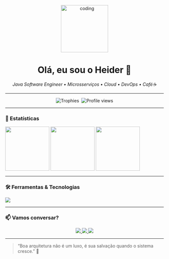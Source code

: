 <p align="center">
  <img src="https://media.giphy.com/media/26ufdipQqU2lhNA4g/giphy.gif" alt="coding" width="150"/>
</p>

<h1 align="center">Olá, eu sou o <b>Heider</b> 👋</h1>
<p align="center">
  <em>Java Software Engineer • Microsserviços • Cloud • DevOps • Café☕</em>
</p>

---

<p align="center">
  <!-- GitHub Trophies -->
  <img src="https://github-profile-trophy.vercel.app/?username=heider1988&theme=darkhub&margin-w=15&row=2" alt="Trophies"/>&nbsp;
  <!-- Profile Visits -->
  <img src="https://komarev.com/ghpvc/?username=heider1988&label=Profile%20views&color=0e75b6" alt="Profile views"/>
</p>

---

### 🚀 Estatísticas

<p align="left">
  <img height="140" src="https://github-readme-stats.vercel.app/api?username=heider1988&show_icons=true&theme=dark&count_private=true" />
  <img height="140" src="https://github-readme-stats.vercel.app/api/top-langs/?username=heider1988&layout=compact&theme=dark" />
  <img height="140" src="https://github-readme-stats.vercel.app/api/wakatime?username=heider1988&layout=compact&theme=dark" />
</p>

---

### 🛠️ Ferramentas & Tecnologias

<p align="left">
  <img src="https://skillicons.dev/icons?i=java,springboot,spring,githubactions,jenkins,docker,kubernetes,kafka,aws,azure,oracle,db2,sql&theme=dark" />
</p>

---

### 📫 Vamos conversar?

<p align="center">
  <a href="mailto:heider.o@icloud.com">
    <img src="https://img.shields.io/badge/Email-heider.o@icloud.com-D14836?style=for-the-badge&logo=gmail"/>
  </a>
  <a href="https://www.linkedin.com/in/heider1988/">
    <img src="https://img.shields.io/badge/LinkedIn-0A66C2?style=for-the-badge&logo=linkedin"/>
  </a>
  <a href="https://www.youtube.com/@1988heider-java-developer">
    <img src="https://img.shields.io/badge/YouTube-FF0000?style=for-the-badge&logo=youtube"/>
  </a>
</p>

---

> “Boa arquitetura não é um luxo, é sua salvação quando o sistema cresce.” 🚧

